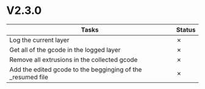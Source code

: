 # V2.3.0

| Tasks | Status |
| ----- | ------ |
| Log the current layer | &cross; |
| Get all of the gcode in the logged layer | &cross; |
| Remove all extrusions in the collected gcode | &cross; |
| Add the edited gcode to the begginging of the _resumed file | &cross; |